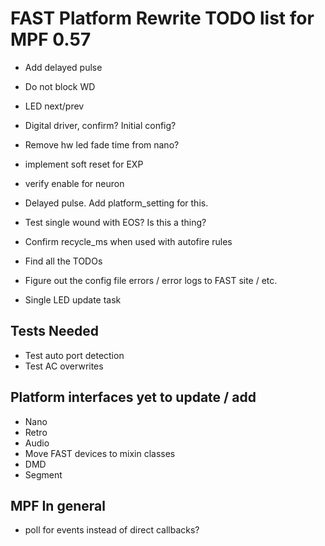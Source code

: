 # FAST Platform Rewrite TODO list for MPF 0.57

* Add delayed pulse
* Do not block WD

* LED next/prev

* Digital driver, confirm? Initial config?
* Remove hw led fade time from nano?
* implement soft reset for EXP
* verify enable for neuron


* Delayed pulse. Add platform_setting for this.
* Test single wound with EOS? Is this a thing?
* Confirm recycle_ms when used with autofire rules
* Find all the TODOs
* Figure out the config file errors / error logs to FAST site / etc.
* Single LED update task

## Tests Needed

* Test auto port detection
* Test AC overwrites

## Platform interfaces yet to update / add

* Nano
* Retro
* Audio
* Move FAST devices to mixin classes
* DMD
* Segment

## MPF In general

* poll for events instead of direct callbacks?